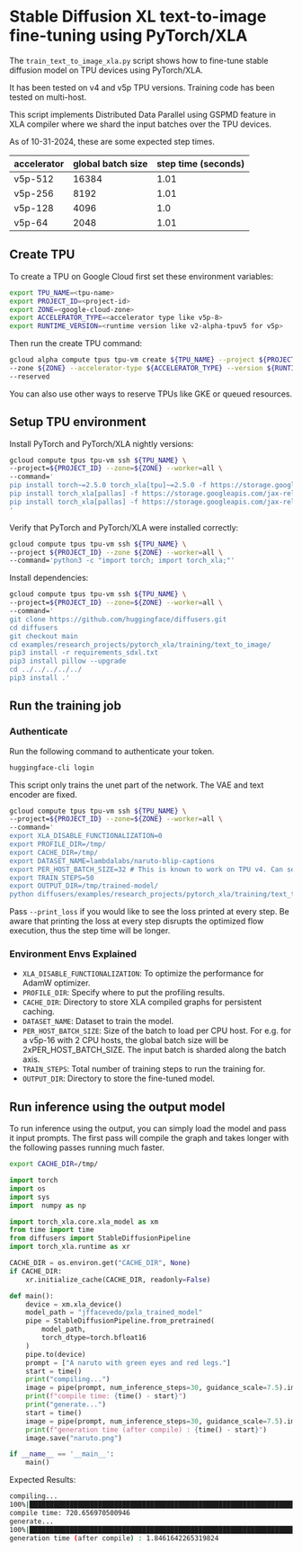 # Stable Diffusion XL text-to-image fine-tuning using PyTorch/XLA

The `train_text_to_image_xla.py` script shows how to fine-tune stable diffusion model on TPU devices using PyTorch/XLA.

It has been tested on v4 and v5p TPU versions. Training code has been tested on multi-host. 

This script implements Distributed Data Parallel using GSPMD feature in XLA compiler
where we shard the input batches over the TPU devices. 

As of 10-31-2024, these are some expected step times.

| accelerator | global batch size | step time (seconds) |
| ----------- | ----------------- | --------- |
| v5p-512 | 16384 | 1.01 |
| v5p-256 | 8192 | 1.01 |
| v5p-128 | 4096 | 1.0 |
| v5p-64 | 2048 | 1.01 |

## Create TPU

To create a TPU on Google Cloud first set these environment variables:

```bash
export TPU_NAME=<tpu-name>
export PROJECT_ID=<project-id>
export ZONE=<google-cloud-zone>
export ACCELERATOR_TYPE=<accelerator type like v5p-8>
export RUNTIME_VERSION=<runtime version like v2-alpha-tpuv5 for v5p>
```

Then run the create TPU command:
```bash
gcloud alpha compute tpus tpu-vm create ${TPU_NAME} --project ${PROJECT_ID} 
--zone ${ZONE} --accelerator-type ${ACCELERATOR_TYPE} --version ${RUNTIME_VERSION} 
--reserved
```

You can also use other ways to reserve TPUs like GKE or queued resources.

## Setup TPU environment

Install PyTorch and PyTorch/XLA nightly versions:
```bash
gcloud compute tpus tpu-vm ssh ${TPU_NAME} \
--project=${PROJECT_ID} --zone=${ZONE} --worker=all \
--command='
pip install torch~=2.5.0 torch_xla[tpu]~=2.5.0 -f https://storage.googleapis.com/libtpu-releases/index.html -f https://storage.googleapis.com/libtpu-wheels/index.html
pip install torch_xla[pallas] -f https://storage.googleapis.com/jax-releases/jax_nightly_releases.html -f https://storage.googleapis.com/jax-releases/jaxlib_nightly_releases.html
pip install torch_xla[pallas] -f https://storage.googleapis.com/jax-releases/jax_nightly_releases.html -f https://storage.googleapis.com/jax-releases/jaxlib_nightly_releases.html
'
```

Verify that PyTorch and PyTorch/XLA were installed correctly:

```bash
gcloud compute tpus tpu-vm ssh ${TPU_NAME} \
--project ${PROJECT_ID} --zone ${ZONE} --worker=all \
--command='python3 -c "import torch; import torch_xla;"'
```

Install dependencies:
```bash
gcloud compute tpus tpu-vm ssh ${TPU_NAME} \
--project=${PROJECT_ID} --zone=${ZONE} --worker=all \
--command='
git clone https://github.com/huggingface/diffusers.git
cd diffusers
git checkout main
cd examples/research_projects/pytorch_xla/training/text_to_image/
pip3 install -r requirements_sdxl.txt
pip3 install pillow --upgrade
cd ../../../../../
pip3 install .'
```

## Run the training job

### Authenticate

Run the following command to authenticate your token.

```bash
huggingface-cli login
```

This script only trains the unet part of the network. The VAE and text encoder
are fixed.

```bash
gcloud compute tpus tpu-vm ssh ${TPU_NAME} \
--project=${PROJECT_ID} --zone=${ZONE} --worker=all \
--command='
export XLA_DISABLE_FUNCTIONALIZATION=0
export PROFILE_DIR=/tmp/
export CACHE_DIR=/tmp/
export DATASET_NAME=lambdalabs/naruto-blip-captions
export PER_HOST_BATCH_SIZE=32 # This is known to work on TPU v4. Can set this to 64 for TPU v5p
export TRAIN_STEPS=50
export OUTPUT_DIR=/tmp/trained-model/
python diffusers/examples/research_projects/pytorch_xla/training/text_to_image/train_text_to_image_sdxl.py --pretrained_model_name_or_path=stabilityai/stable-diffusion-xl-base-1.0 --dataset_name=$DATASET_NAME --resolution=512 --center_crop --random_flip --train_batch_size=$PER_HOST_BATCH_SIZE  --max_train_steps=$TRAIN_STEPS --learning_rate=1e-06 --mixed_precision=bf16 --profile_duration=80000 --output_dir=$OUTPUT_DIR --dataloader_num_workers=8 --loader_prefetch_size=4 --device_prefetch_size=4'
```

Pass `--print_loss` if you would like to see the loss printed at every step. Be aware that printing the loss at every step disrupts the optimized flow execution, thus the step time will be longer. 

### Environment Envs Explained

*   `XLA_DISABLE_FUNCTIONALIZATION`: To optimize the performance for AdamW optimizer.
*   `PROFILE_DIR`: Specify where to put the profiling results.
*   `CACHE_DIR`: Directory to store XLA compiled graphs for persistent caching.
*   `DATASET_NAME`: Dataset to train the model. 
*   `PER_HOST_BATCH_SIZE`: Size of the batch to load per CPU host. For e.g. for a v5p-16 with 2 CPU hosts, the global batch size will be 2xPER_HOST_BATCH_SIZE. The input batch is sharded along the batch axis.
*    `TRAIN_STEPS`: Total number of training steps to run the training for.
*    `OUTPUT_DIR`: Directory to store the fine-tuned model.

## Run inference using the output model

To run inference using the output, you can simply load the model and pass it
input prompts. The first pass will compile the graph and takes longer with the following passes running much faster.

```bash
export CACHE_DIR=/tmp/
```

```python
import torch
import os
import sys
import  numpy as np

import torch_xla.core.xla_model as xm
from time import time
from diffusers import StableDiffusionPipeline
import torch_xla.runtime as xr

CACHE_DIR = os.environ.get("CACHE_DIR", None)
if CACHE_DIR:
    xr.initialize_cache(CACHE_DIR, readonly=False)

def main():
    device = xm.xla_device()
    model_path = "jffacevedo/pxla_trained_model"
    pipe = StableDiffusionPipeline.from_pretrained(
        model_path, 
        torch_dtype=torch.bfloat16
    )
    pipe.to(device)
    prompt = ["A naruto with green eyes and red legs."]
    start = time()
    print("compiling...")
    image = pipe(prompt, num_inference_steps=30, guidance_scale=7.5).images[0]
    print(f"compile time: {time() - start}")
    print("generate...")
    start = time()
    image = pipe(prompt, num_inference_steps=30, guidance_scale=7.5).images[0]
    print(f"generation time (after compile) : {time() - start}")
    image.save("naruto.png")

if __name__ == '__main__':
    main()
```

Expected Results:

```bash
compiling...
100%|███████████████████████████████████████████████████████████████████████████████████████████████████████████████████████████████████████████████████████████████████████████████████████████████████████████████████████████████████████████████████████| 30/30 [10:03<00:00, 20.10s/it]
compile time: 720.656970500946
generate...
100%|███████████████████████████████████████████████████████████████████████████████████████████████████████████████████████████████████████████████████████████████████████████████████████████████████████████████████████████████████████████████████████| 30/30 [00:01<00:00, 17.65it/s]
generation time (after compile) : 1.8461642265319824